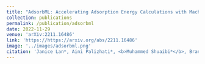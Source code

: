 ```yaml
---
title: "AdsorbML: Accelerating Adsorption Energy Calculations with Machine Learning"
collection: publications
permalink: /publication/adsorbml
date: 2022-11-29
venue: 'arXiv:2211.16486'
link: 'https://https://arxiv.org/abs/2211.16486'
image: '../images/adsorbml.png'
citation: 'Janice Lan*, Aini Palizhati*, <b>Muhammed Shuaibi*</b>, Brandon M. Wood*, Brook Wander, Abhishek Das, Matt Uyttendaele, C. Lawrence Zitnick, Zachary W. Ulissi: "AdsorbML: Accelerating Adsorption Energy Calculations with Machine Learning", 2022; arXiv:2211.16486'
---
```

